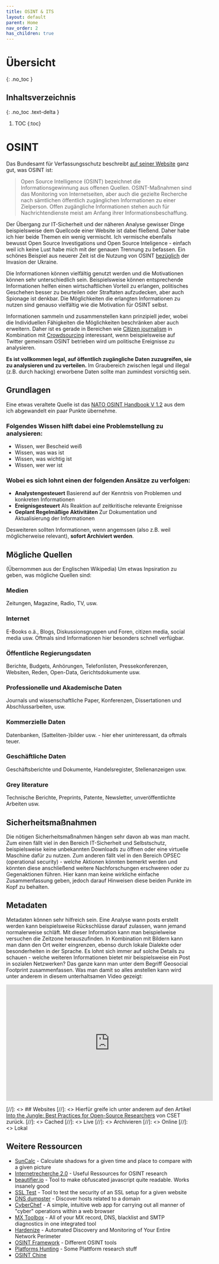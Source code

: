 ```yaml
---
title: OSINT & ITS
layout: default
parent: Home
nav_order: 2
has_children: true
---
```


# Übersicht
{: .no_toc }

## Inhaltsverzeichnis
{: .no_toc .text-delta }

1. TOC
{:toc}

# OSINT

Das Bundesamt für Verfassungsschutz beschreibt [auf seiner Website](https://www.verfassungsschutz.de/SharedDocs/glosaareintraege/DE/O/osint.html) ganz gut, was OSINT ist:

> Open Source Intelligence (OSINT) bezeichnet die Informationsgewinnung aus offenen Quellen. OSINT-Maßnahmen sind das Monitoring von Internetseiten, aber auch die gezielte Recherche nach sämtlichen öffentlich zugänglichen Informationen zu einer Zielperson. Offen zugängliche Informationen stehen auch für Nachrichtendienste meist am Anfang ihrer Informationsbeschaffung. 

Der Übergang zur IT-Sicherheit und der näheren Analyse gewisser Dinge beispielsweise dem Quellcode einer Website ist dabei fließend.
Daher habe ich hier beide Themen ein wenig vermischt. 
Ich vermische ebenfalls bewusst Open Source Investigations und Open Source Inteligence - einfach weil ich keine Lust habe mich mit der genauen Trennung zu befassen.
Ein schönes Beispiel aus neuerer Zeit ist die Nutzung von OSINT [bezüglich](https://en.wikipedia.org/wiki/Open-source_intelligence_in_the_Russian_invasion_of_Ukraine) der Invasion der Ukraine.

Die Informationen können vielfältig genutzt werden und die Motivationen können sehr unterschiedlich sein.
Beispielsweise können entsprechende Informationen helfen einen wirtschaftlichen Vorteil zu erlangen, politisches Geschehen besser zu beurteilen oder Straftaten aufzudecken, aber auch Spionage ist denkbar.
Die Möglichkeiten die erlangten Informationen zu nutzen sind genauso vielfältig wie die Motivation für OSINT selbst.

Informationen sammeln und zusammenstellen kann prinzipiell jeder, wobei die Individuellen Fähigkeiten die Möglichkeiten beschränken aber auch erweitern.
Daher ist es gerade in Bereichen wie [Citizen journalism](https://en.wikipedia.org/wiki/Citizen_journalism) in Kombination mit [Crowdsourcing](https://de.wikipedia.org/wiki/Crowdsourcing) interessant, wenn beispielsweise auf Twitter gemeinsam OSINT betrieben wird um politische Ereignisse zu analysieren.

<b>Es ist vollkommen legal, auf öffentlich zugängliche Daten zuzugreifen, sie zu analysieren und zu verteilen.</b>
Im Graubereich zwischen legal und illegal (z.B. durch hacking) erworbene Daten sollte man zumindest vorsichtig sein.

## Grundlagen

Eine etwas veraltete Quelle ist das [NATO OSINT Handbook V 1.2](https://archive.org/details/NATOOSINTHandbookV1.2/mode/2up) aus dem ich abgewandelt ein paar Punkte übernehme.

### Folgendes Wissen hilft dabei eine Problemstellung zu analysieren:
- Wissen, wer Bescheid weiß
- Wissen, was was ist
- Wissen, was wichtig ist
- Wissen, wer wer ist

### Wobei es sich lohnt einen der folgenden Ansätze zu verfolgen:
- <b>Analystengesteuert</b> Basierend auf der Kenntnis von Problemen und konkreten Informationen
- <b>Ereignisgesteuert</b> Als Reaktion auf zeitkritische relevante Ereignisse
- <b>Geplant Regelmäßige Aktivitäten</b> Zur Dokumentation und Aktualisierung der Informationen

Desweiteren sollten Informationen, wenn angemssen (also z.B. weil möglicherweise relevant), <b>sofort Archiviert werden</b>.

## Mögliche Quellen
(Übernommen aus der Englischen Wikipedia)
Um etwas Inpsiration zu geben, was mögliche Quellen sind:

### Medien
Zeitungen, Magazine, Radio, TV, usw.

### Internet
E-Books o.ä., Blogs, Diskussionsgruppen und Foren, citizen media, social media usw.
Oftmals sind Informationen hier besonders schnell verfügbar.

### Öffentliche Regierungsdaten
Berichte, Budgets, Anhörungen, Telefonlisten, Pressekonferenzen, Websiten, Reden, Open-Data, Gerichtsdokumente usw.

### Professionelle und Akademische Daten
Journals und wissenschaftliche Paper, Konferenzen, Dissertationen und Abschlussarbeiten, usw.

### Kommerzielle Daten
Datenbanken, (Satteliten-)bilder usw. - hier eher uninteressant, da oftmals teuer.

### Geschäftliche Daten
Geschäftsberichte und Dokumente, Handelsregister, Stellenanzeigen usw.

### Grey literature
Technische Berichte, Preprints, Patente, Newsletter, unveröffentlichte Arbeiten usw.

## Sicherheitsmaßnahmen
Die nötigen Sicherheitsmaßnahmen hängen sehr davon ab was man macht.
Zum einen fällt viel in den Bereich IT-Sicherheit und Selbstschutz, beispielsweise keine unbekannten Downloads zu öffnen oder eine virtuelle Maschine dafür zu nutzen.
Zum anderen fällt viel in den Bereich OPSEC (operational security) - welche Aktionen könnten bemerkt werden und könnten diese anschließend weitere Nachforschungen erschweren oder zu Gegenaktionen führen.
Hier kann man keine wirkliche einfache Zusammenfassung geben, jedoch darauf Hinweisen diese beiden Punkte im Kopf zu behalten.

## Metadaten
Metadaten können sehr hilfreich sein. 
Eine Analyse wann posts erstellt werden kann beispielsweise Rückschlüsse darauf zulassen, wann jemand normalerweise schläft.
Mit dieser Information kann man beispielweise versuchen die Zeitzone herauszufinden.
In Kombination mit Bildern kann man dann den Ort weiter eingrenzen, ebenso durch lokale Dialekte oder besonderheiten in der Sprache.
Es lohnt sich immer auf solche Details zu schauen - welche weiteren Informationen bietet mir beispielsweise ein Post in sozialen Netzwerken?
Das ganze kann man unter dem Begriff Geosocial Footprint zusammenfassen.
Was man damit so alles anstellen kann wird unter anderem in diesem unterhaltsamen Video gezeigt:
<iframe width="560" height="315" src="https://www.youtube.com/embed/-YpwsdRKt8Q?si=ypp74agD2GBg25oO" title="YouTube video player" frameborder="0" allow="accelerometer; autoplay; clipboard-write; encrypted-media; gyroscope; picture-in-picture; web-share" allowfullscreen></iframe>

[//]: <> ## Websites
[//]: <> Hierfür greife ich unter anderem auf den Artikel [Into the Jungle: Best Practices for Open-Source Researchers](https://cset.georgetown.edu/article/into-the-jungle-best-practices-for-open-source-researchers/) von CSET zurück.
[//]: <> Cached
[//]: <> Live
[//]: <> Archivieren
[//]: <> Online
[//]: <> Lokal

## Weitere Ressourcen
* [SunCalc](https://www.suncalc.org) - Calculate shadows for a given time and place to compare with a given picture
* [Internetrecherche 2.0](https://start.me/p/ek2p4x/internetrecherche-2-0) - Useful Ressources for OSINT research 
* [beautifier.io](https://beautifier.io/) - Tool to make obfuscated javascript quite readable. Works insanely good
* [SSL Test](https://www.ssllabs.com/ssltest/) - Tool to test the security of an SSL setup for a given website
* [DNS dumpster](https://dnsdumpster.com/) - Discover hosts related to a domain
* [CyberChef](https://gchq.github.io/CyberChef/) - A simple, intuitive web app for carrying out all manner of "cyber" operations within a web browser
* [MX Toolbox](https://mxtoolbox.com/SuperTool.aspx) - All of your MX record, DNS, blacklist and SMTP diagnostics in one integrated tool
* [Hardenize](https://www.hardenize.com/) - Automated Discovery and Monitoring of Your Entire Network Perimeter
* [OSINT Framework](https://osintframework.com/) - Different OSINT tools
* [Platforms Hunting](https://cheatsheet.haax.fr/open-source-intelligence-osint/platforms-hunting/) - Some Plattform research stuff
* [OSINT Chine](https://start.me/p/7kLY9R/osint-chine)